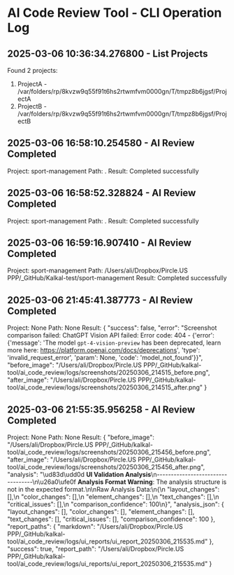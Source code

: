 # AI Code Review Tool - CLI Operation Log

## 2025-03-06 10:36:34.276800 - List Projects

Found 2 projects:

1. ProjectA - /var/folders/rp/8kvzw9q55f91t6hs2rtwmfvm0000gn/T/tmpz8b6jgsf/ProjectA
2. ProjectB - /var/folders/rp/8kvzw9q55f91t6hs2rtwmfvm0000gn/T/tmpz8b6jgsf/ProjectB

## 2025-03-06 16:58:10.254580 - AI Review Completed

Project: sport-management
Path: .
Result: Completed successfully

## 2025-03-06 16:58:52.328824 - AI Review Completed

Project: sport-management
Path: .
Result: Completed successfully

## 2025-03-06 16:59:16.907410 - AI Review Completed

Project: sport-management
Path: /Users/ali/Dropbox/Pircle.US PPP/_GitHub/Kalkal-test/sport-management
Result: Completed successfully

## 2025-03-06 21:45:41.387773 - AI Review Completed

Project: None
Path: None
Result: {
  "success": false,
  "error": "Screenshot comparison failed: ChatGPT Vision API failed: Error code: 404 - {'error': {'message': 'The model `gpt-4-vision-preview` has been deprecated, learn more here: https://platform.openai.com/docs/deprecations', 'type': 'invalid_request_error', 'param': None, 'code': 'model_not_found'}}",
  "before_image": "/Users/ali/Dropbox/Pircle.US PPP/_GitHub/kalkal-tool/ai_code_review/logs/screenshots/20250306_214515_before.png",
  "after_image": "/Users/ali/Dropbox/Pircle.US PPP/_GitHub/kalkal-tool/ai_code_review/logs/screenshots/20250306_214515_after.png"
}

## 2025-03-06 21:55:35.956258 - AI Review Completed

Project: None
Path: None
Result: {
  "before_image": "/Users/ali/Dropbox/Pircle.US PPP/_GitHub/kalkal-tool/ai_code_review/logs/screenshots/20250306_215456_before.png",
  "after_image": "/Users/ali/Dropbox/Pircle.US PPP/_GitHub/kalkal-tool/ai_code_review/logs/screenshots/20250306_215456_after.png",
  "analysis": "\ud83d\udd0d **UI Validation Analysis**\n----------------------------------\n\u26a0\ufe0f **Analysis Format Warning**: The analysis structure is not in the expected format.\n\nRaw Analysis Data:\n{\n  \"layout_changes\": [],\n  \"color_changes\": [],\n  \"element_changes\": [],\n  \"text_changes\": [],\n  \"critical_issues\": [],\n  \"comparison_confidence\": 100\n}",
  "analysis_json": {
    "layout_changes": [],
    "color_changes": [],
    "element_changes": [],
    "text_changes": [],
    "critical_issues": [],
    "comparison_confidence": 100
  },
  "report_paths": {
    "markdown": "/Users/ali/Dropbox/Pircle.US PPP/_GitHub/kalkal-tool/ai_code_review/logs/ui_reports/ui_report_20250306_215535.md"
  },
  "success": true,
  "report_path": "/Users/ali/Dropbox/Pircle.US PPP/_GitHub/kalkal-tool/ai_code_review/logs/ui_reports/ui_report_20250306_215535.md"
}

